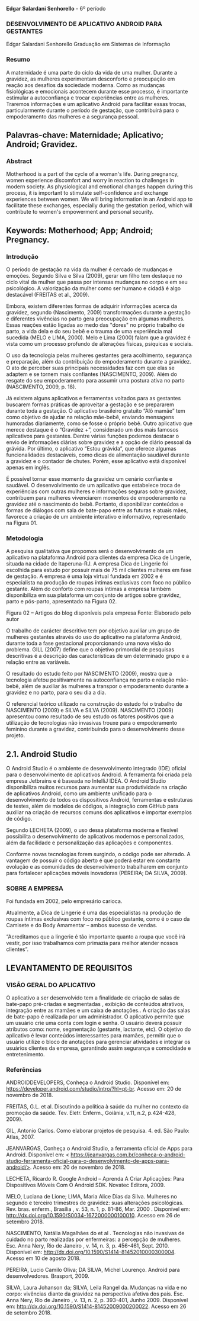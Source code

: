 **Edgar Salardani Senhorello**  - 6º período

### DESENVOLVIMENTO DE APLICATIVO ANDROID PARA GESTANTES
Edgar Salardani Senhorello 
Graduação em Sistemas de Informação

### Resumo 
A maternidade é uma parte do ciclo da vida de uma mulher. Durante a gravidez, as mulheres experimentam desconforto e preocupação em reação aos desafios da sociedade moderna. Como as mudanças fisiológicas e emocionais acontecem durante esse processo, é importante estimular a autoconfiança e trocar experiências entre as mulheres. Traremos informações e um aplicativo Android para facilitar essas trocas, particularmente durante o período de gestação, que contribuirá para o empoderamento das mulheres e a segurança pessoal.
## Palavras-chave: Maternidade; Aplicativo; Android; Gravidez. 

### Abstract 
Motherhood is a part of the cycle of a woman's life. During pregnancy, women experience discomfort and worry in reaction to challenges in modern society. As physiological and emotional changes happen during this process, it is important to stimulate self-confidence and exchange experiences between women. We will bring information in an Android app to facilitate these exchanges, especially during the gestation period, which will contribute to women's empowerment and personal security.
## Keywords: Motherhood; App; Android; Pregnancy.


### Introdução

O período de gestação na vida da mulher é cercado de mudanças e emoções. Segundo Silva e Silva (2009), gerar um filho tem destaque no ciclo vital da mulher que passa por intensas mudanças no corpo e em seu psicológico. A valorização da mulher como ser humano e cidadã é algo destacável (FREITAS et al., 2009). 

Embora, existem diferentes formas de adquirir informações acerca da gravidez, segundo (Nascimento, 2009) transformações durante a gestação e diferentes vivências no parto gera preocupação em algumas mulheres. Essas reações estão ligadas ao medo das "dores" no próprio trabalho de parto, a vida dela e do seu bebê e o trauma de uma experiência mal sucedida (MELO e LIMA, 2000). Melo e Lima (2000) falam que a gravidez é vista como um processo profundo de alterações físicas, psíquicas e sociais.

O uso da tecnologia pelas mulheres gestantes gera acolhimento, segurança e preparação, além da contribuição do empoderamento durante a gravidez. O ato de perceber suas principais necessidades faz com que elas se adaptem e se tornem mais confiantes (NASCIMENTO, 2009). Além do resgate do seu empoderamento para assumir uma postura ativa no parto (NASCIMENTO, 2009, p. 18).

Já existem alguns aplicativos e ferramentas voltados para as gestantes buscarem formas práticas de aproveitar a gestação e se prepararem durante toda a gestação. O aplicativo brasileiro gratuito “Alô mamãe” tem como objetivo de ajudar na relação mãe-bebê, enviando mensagens humoradas diariamente, como se fosse o próprio bebê. Outro aplicativo que merece destaque é o “Gravidez +”, considerado um dos mais famosos aplicativos para gestantes. Dentre várias funções podemos destacar o envio de informações diárias sobre gravidez e a opção de diário pessoal da grávida. Por último, o aplicativo “Estou grávida”, que oferece algumas funcionalidades destacáveis, como dicas de alimentação saudável durante a gravidez e o contador de chutes. Porém, esse aplicativo está disponível apenas em inglês. 

É possível tornar esse momento da gravidez um cenário confiante e saudável. O desenvolvimento de um aplicativo que estabelece troca de experiências com outras mulheres e informações seguras sobre gravidez, contribuem para mulheres vivenciarem momentos de empoderamento na gravidez até o nascimento do bebê. 
Portanto, disponibilizar conteúdos e formas de diálogos com sala de bate-papo entre as futuras e atuais mães, favorece a criação de um ambiente interativo e informativo, representado na Figura 01.

### Metodologia

A pesquisa qualitativa que propomos será o desenvolvimento de um aplicativo na plataforma Android para clientes da empresa Dica de Lingerie, situada na cidade de Itaperuna-RJ. A empresa Dica de Lingerie foi escolhida para estudo por possuir mais de 75 mil clientes mulheres em fase de gestação. A empresa é uma loja virtual fundada em 2002 e é especialista na produção de roupas íntimas exclusivas com foco no público gestante. Além do conforto com roupas íntimas a empresa também disponibiliza em sua plataforma um conjunto de artigos sobre gravidez, parto e pós-parto, apresentado na Figura 02.
 
Figura 02 – Artigos do blog disponíveis pela empresa
Fonte: Elaborado pelo autor

O trabalho de carácter descritivo tem por objetivo auxiliar um grupo de mulheres gestantes através do uso do aplicativo na plataforma Android, durante toda a fase gestacional proporcionando uma nova visão do problema. GILL (2007) define que o objetivo primordial de pesquisas descritivas é a descrição das características de um determinado grupo e a relação entre as variáveis.

O resultado do estudo feito por NASCIMENTO (2009), mostra que a tecnologia afetou positivamente na autoconfiança no parto e relação mãe-bebê, além de auxiliar às mulheres a transpor o empoderamento durante a gravidez e no parto, para o seu dia a dia.

O referencial teórico utilizado na construção do estudo foi o trabalho de NASCIMENTO (2009) e SILVA e SILVA (2009). NASCIMENTO (2009) apresentou como resultado de seu estudo os fatores positivos que a utilização de tecnologias não invasivas trouxe para o empoderamento feminino durante a gravidez, contribuindo para o desenvolvimento desse projeto. 

## 2.1.	Android Studio
O Android Studio é o ambiente de desenvolvimento integrado (IDE) oficial para o desenvolvimento de aplicativos Android. A ferramenta foi criada pela empresa Jetbrains e é baseada no IntelliJ IDEA. O Android Studio disponibiliza muitos recursos para aumentar sua produtividade na criação de aplicativos Android, como um ambiente unificado para o desenvolvimento de todos os dispositivos Android, ferramentas e estruturas de testes, além de modelos de códigos, a integração com GitHub para auxiliar na criação de recursos comuns dos aplicativos e importar exemplos de código. 

Segundo LECHETA (2009), o uso dessa plataforma moderna e flexível possibilita o desenvolvimento de aplicativos modernos e personalizados, além da facilidade e personalização das aplicações e componentes.

Conforme novas tecnologias forem surgindo, o código pode ser alterado. A vantagem de possuir o código aberto é que poderá estar em constante evolução e as comunidades de desenvolvimento trabalharem em conjunto para fortalecer aplicações móveis inovadoras (PEREIRA; DA SILVA, 2009).



### SOBRE A EMPRESA 

Foi fundada em 2002, pelo empresário carioca.

Atualmente, a Dica de Lingerie é uma das especialistas na produção de roupas íntimas exclusivas com foco no público gestante, como é o caso da Camisete e do Body Amamentar – ambos sucesso de vendas.

“Acreditamos que a lingerie é tão importante quanto a roupa que você irá vestir, por isso trabalhamos com primazia para melhor atender nossos clientes”.

## LEVANTAMENTO DE REQUISITOS

### VISÃO GERAL DO APLICATIVO

O aplicativo a ser desenvolvido tem a finalidade de criação de salas de bate-papo pré-criadas e segmentadas , exibição de conteúdos atrativos, integração entre as mamães e um caixa de anotações.. A criação das salas de bate-papo é realizada por um administrador. O aplicativo permite que um usuário crie uma conta com login e senha. O usuário deverá possuir atributos como: nome, segmentação (gestante, lactante, etc). O objetivo do aplicativo é levar conteúdos interessantes para mamães, permitir que o usuário utilize o bloco de anotações para gerenciar atividades  e integrar os usuários clientes da empresa, garantindo assim segurança e comodidade e entretenimento.

### Referências

ANDROIDDEVELOPERS, Conheça o Android Studio. Disponível em: <https://developer.android.com/studio/intro/?hl=pt-br>. Acesso em: 20 de novembro de 2018.

FREITAS, G.L. et al. Discutindo a política à saúde da mulher no contexto da promoção da saúde. Tev. Eletr. Enferm., Goiânia, v.11, n.2, p.424-428, 2009).

GIL, Antonio Carlos. Como elaborar projetos de pesquisa. 4. ed. São Paulo: Atlas, 2007.

JEANVARGAS, Conheça o Android Studio, a ferramenta oficial de Apps para Android. Disponível em: < https://jeanvargas.com.br/conheca-o-android-studio-ferramenta-oficial-para-o-desenvolvimento-de-apps-para-android/>. Acesso em: 20 de novembro de 2018. 

LECHETA, Ricardo R. Google Android – Aprenda A Criar Aplicações: Para Dispositivos Móveis Com O Android SDK. Novatec Editora, 2009.

MELO, Luciana de Lione; LIMA, Maria Alice Dias da Silva. Mulheres no segundo e terceiro trimestres de gravidez: suas alterações psicológicas. Rev. bras. enferm.,  Brasília ,  v. 53, n. 1, p. 81-86,  Mar.  2000 .   Disponível em: <http://dx.doi.org/10.1590/S0034-1672000000100010>. Acesso em  26  de setembro  2018.

NASCIMENTO, Natália Magalhães do et al . Tecnologias não invasivas de cuidado no parto realizadas por enfermeiras: a percepção de mulheres. Esc. Anna Nery,  Rio de Janeiro ,  v. 14, n. 3, p. 456-461,  Sept.  2010. Disponível em: <http://dx.doi.org/10.1590/S1414-81452010000300004>. Acesso em  10 de agosto  2018.

PEREIRA, Lucio Camilo Oliva; DA SILVA, Michel Lourenço. Android para desenvolvedores. Brasport, 2009.

SILVA, Laura Johanson da; SILVA, Leila Rangel da. Mudanças na vida e no corpo: vivências diante da gravidez na perspectiva afetiva dos pais. Esc. Anna Nery,  Rio de Janeiro ,  v. 13, n. 2, p. 393-401,  Junho  2009.  Disponível em: <http://dx.doi.org/10.1590/S1414-81452009000200022>. Acesso em  26  de setembro  2018.





